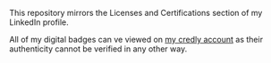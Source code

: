This repository mirrors the Licenses and Certifications section of my LinkedIn profile.

All of my digital badges can ve viewed on [my credly account](https://www.credly.com/users/roberto-nicolas-savinelli.31846e1f/badges) as their authenticity cannot be verified in any other way.
